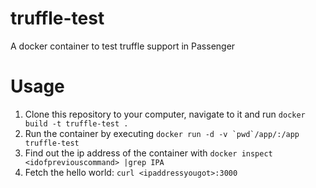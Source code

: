 # truffle-test
A docker container to test truffle support in Passenger

# Usage

  1. Clone this repository to your computer, navigate to it and run `docker build -t truffle-test .`
  2. Run the container by executing ``docker run -d -v `pwd`/app/:/app truffle-test``
  3. Find out the ip address of the container with `docker inspect <idofpreviouscommand> |grep IPA`
  4. Fetch the hello world: `curl <ipaddressyougot>:3000`
